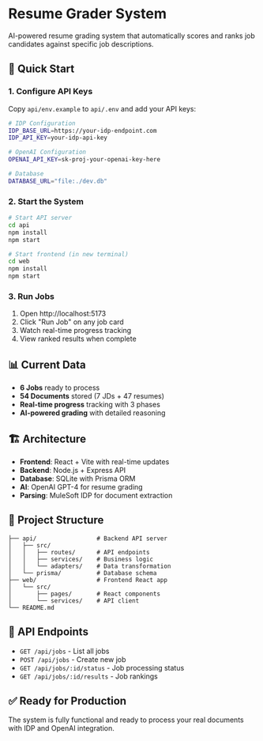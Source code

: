 # Resume Grader System

AI-powered resume grading system that automatically scores and ranks job candidates against specific job descriptions.

## 🚀 Quick Start

### 1. Configure API Keys
Copy `api/env.example` to `api/.env` and add your API keys:
```bash
# IDP Configuration
IDP_BASE_URL=https://your-idp-endpoint.com
IDP_API_KEY=your-idp-api-key

# OpenAI Configuration  
OPENAI_API_KEY=sk-proj-your-openai-key-here

# Database
DATABASE_URL="file:./dev.db"
```

### 2. Start the System
```bash
# Start API server
cd api
npm install
npm start

# Start frontend (in new terminal)
cd web
npm install
npm start
```

### 3. Run Jobs
1. Open http://localhost:5173
2. Click "Run Job" on any job card
3. Watch real-time progress tracking
4. View ranked results when complete

## 📊 Current Data
- **6 Jobs** ready to process
- **54 Documents** stored (7 JDs + 47 resumes)
- **Real-time progress** tracking with 3 phases
- **AI-powered grading** with detailed reasoning

## 🏗️ Architecture
- **Frontend**: React + Vite with real-time updates
- **Backend**: Node.js + Express API
- **Database**: SQLite with Prisma ORM
- **AI**: OpenAI GPT-4 for resume grading
- **Parsing**: MuleSoft IDP for document extraction

## 📁 Project Structure
```
├── api/                 # Backend API server
│   ├── src/
│   │   ├── routes/      # API endpoints
│   │   ├── services/    # Business logic
│   │   └── adapters/    # Data transformation
│   └── prisma/          # Database schema
├── web/                 # Frontend React app
│   └── src/
│       ├── pages/       # React components
│       └── services/    # API client
└── README.md
```

## 🔧 API Endpoints
- `GET /api/jobs` - List all jobs
- `POST /api/jobs` - Create new job
- `GET /api/jobs/:id/status` - Job processing status
- `GET /api/jobs/:id/results` - Job rankings

## ✅ Ready for Production
The system is fully functional and ready to process your real documents with IDP and OpenAI integration.